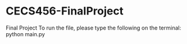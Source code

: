 # CECS456-FinalProject
Final Project 
To run the file, please type the following on the terminal: python main.py
